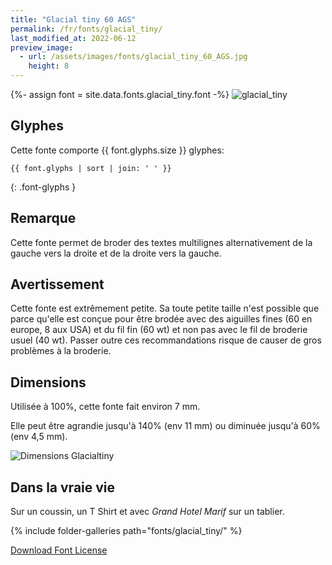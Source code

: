 ```yaml
---
title: "Glacial tiny 60 AGS"
permalink: /fr/fonts/glacial_tiny/
last_modified_at: 2022-06-12
preview_image:
  - url: /assets/images/fonts/glacial_tiny_60_AGS.jpg
    height: 8
---
```

{%- assign font = site.data.fonts.glacial_tiny.font -%}
![glacial_tiny](/assets/images/fonts/glacial_tiny_60_AGS.jpg)

## Glyphes

Cette fonte comporte  {{ font.glyphs.size }} glyphes:

```
{{ font.glyphs | sort | join: ' ' }}
```
{: .font-glyphs }


## Remarque 
Cette fonte permet de broder des textes multilignes alternativement de la gauche vers  la droite et de la droite vers la gauche.

## Avertissement

Cette fonte est extrêmement petite. Sa toute petite taille n'est possible que parce qu'elle est conçue pour être brodée avec des aiguilles fines (60 en europe, 8 aux USA) et du fil fin (60 wt) et non pas avec le fil de broderie usuel (40 wt). Passer outre ces recommandations risque de causer de gros problèmes à la broderie.

## Dimensions

Utilisée à 100%, cette fonte fait environ 7 mm.

Elle peut être agrandie jusqu'à 140% (env 11 mm) ou diminuée jusqu'à 60% (env 4,5 mm).


![Dimensions Glacialtiny](/assets/images/fonts/Sizing/glacialsizing.jpg)

## Dans la vraie vie

Sur un coussin, un T Shirt et avec *Grand Hotel Marif* sur un tablier.

{% include folder-galleries path="fonts/glacial_tiny/" %}

[Download Font License](https://github.com/inkstitch/inkstitch/tree/main/fonts/glacial_tiny/LICENSE)
